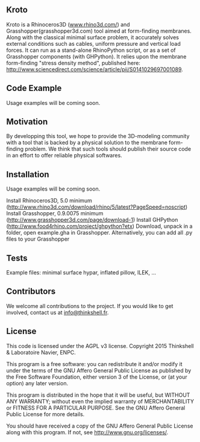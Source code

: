 ## Kroto

Kroto is a Rhinoceros3D (www.rhino3d.com/) and Grasshopper(grasshopper3d.com) tool aimed at form-finding membranes. Along with the classical minimal surface problem, it accurately solves external conditions such as cables, uniform pressure and vertical load forces.
It can run as a stand-alone RhinoPython script, or as a set of Grasshopper components (with GHPython).
It relies upon the membrane form-finding "stress density method", published here: http://www.sciencedirect.com/science/article/pii/S0141029697001089.

## Code Example

Usage examples will be coming soon.

## Motivation

By developping this tool, we hope to provide the 3D-modeling community with a tool that is backed by a physical solution to the membrane form-finding problem. We think that such tools should publish their source code in an effort to offer reliable physical softwares.

## Installation

Usage examples will be coming soon.

Install Rhinoceros3D, 5.0 minimum (http://www.rhino3d.com/download/rhino/5/latest?PageSpeed=noscript)
Install Grasshopper, 0.9.0075 minimum (http://www.grasshopper3d.com/page/download-1)
Install GHPython (http://www.food4rhino.com/project/ghpython?etx)
Download, unpack in a folder, open example.gha in Grasshopper.
Alternatively, you can add all .py files to your Grasshopper 

## Tests

Example files: minimal surface hypar, inflated pillow, ILEK, ...

## Contributors

We welcome all contributions to the project. If you would like to get involved, contact us at info@thinkshell.fr.

## License

This code is licensed under the AGPL v3 license.
Copyright 2015 Thinkshell & Laboratoire Navier, ENPC.

This program is a free software: you can redistribute it and/or modify
it under the terms of the GNU Affero General Public License as published by
the Free Software Foundation, either version 3 of the License, or
(at your option) any later version.

This program is distributed in the hope that it will be useful,
but WITHOUT ANY WARRANTY; without even the implied warranty of
MERCHANTABILITY or FITNESS FOR A PARTICULAR PURPOSE.  See the
GNU Affero General Public License for more details.

You should have received a copy of the GNU Affero General Public License
along with this program.  If not, see <http://www.gnu.org/licenses/>.
